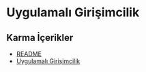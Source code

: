 # Uygulamalı Girişimcilik

<!--Index-->

## Karma İçerikler

- [README](./Karma%20%C4%B0%C3%A7erikler/README.md)
- [Uygulamalı Girişimcilik](./Karma%20%C4%B0%C3%A7erikler/Uygulamal%C4%B1%20Giri%C5%9Fimcilik.rar)



<!--Index-->
